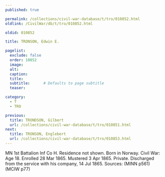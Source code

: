 ```yaml
---
published: true

permalink: /collections/civil-war-database/t/tro/010852.html
oldlink: /CivilWar/db/t/tro/010852.html

oldid: 010852

title: TRONSON, Edwin E.

pagelist:
  exclude: false
  order: 10852
  image: 
  alt:
  caption:
  title:
  subtitle:      # Defaults to page subtitle
  teaser:

category: 
  - T 
  - TRO

previous:
  title: TRONDSON, Gilbert
  url: /collections/civil-war-database/t/tro/010851.html  
next:
  title: TRONSON, Englebert
  url: /collections/civil-war-database/t/tro/010853.html   
---
```

MN 1st Battalion Inf Co H. Residence not shown. Born in Norway. Civil War: Age 18. Enrolled 28 Mar 1865. Mustered 3 Apr 1865. Private. Discharged from the service with his company, 14 Jul 1865. Sources: (MINN p561) (MCIW p77)